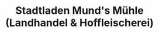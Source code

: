---
title: "Stadtladen Mund's Mühle (Landhandel & Hoffleischerei)"
url: /nordhausen/stadtladen-munds-muehle-landhandel-und-hoffleischerei/
shop: Kiosk
---